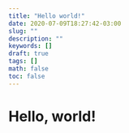 ```yaml
---
title: "Hello world!"
date: 2020-07-09T18:27:42-03:00
slug: ""
description: ""
keywords: []
draft: true
tags: []
math: false
toc: false
---
```


# Hello, world!
